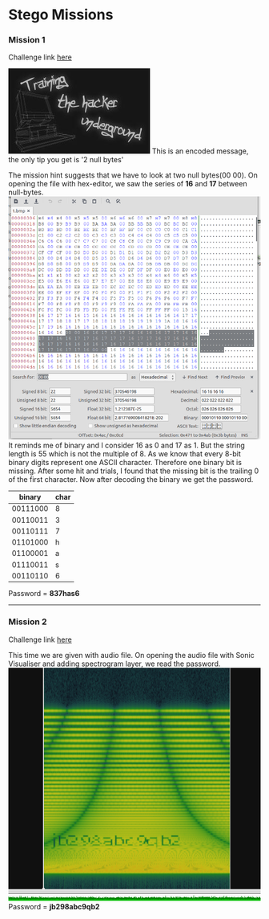 # Stego Missions

### Mission 1

Challenge link [here](https://www.hackthissite.org/missions/playit/stego/1)

![Mission 1](1.bmp)
This is an encoded message, the only tip you get is '2 null bytes'

The mission hint suggests that we have to look at two null bytes(00 00).
On opening the file with hex-editor, we saw the series of **16** and **17** between null-bytes.
![Solved Image](1solved.png) 
It reminds me of binary and I consider 16 as 0 and 17 as 1. But the string length is 55 which is not the multiple of 8. As we know that every 8-bit binary digits represent one ASCII character. Therefore one binary bit is missing. After some hit and trials, I found that the missing bit is the trailing 0 of the first character. Now after decoding the binary we get the password.

| binary | char |
|--------|------|
|00111000|8|
|00110011|3|
|00110111|7|
|01101000|h|
|01100001|a|
|01110011|s|
|00110110|6|

Password = **837has6**

----

### Mission 2

Challenge link [here](https://www.hackthissite.org/missions/playit/stego/2)

This time we are given with audio file. On opening the audio file with Sonic Visualiser and adding spectrogram layer, we read the password.
![Mission 2](2solved.png) 
Password = **jb298abc9qb2** 
